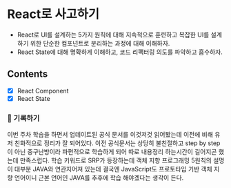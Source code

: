 # React로 사고하기

- React로 UI를 설계하는 5가지 원칙에 대해 지속적으로 훈련하고 복잡한 UI를 설계하기 위한 단순한 컴포넌트로 분리하는 과정에 대해 이해하자.
- React State에 대해 명확하게 이해하고, 코드 리팩터링 의도를 파악하고 흡수하자.

## Contents

- [x] React Component
- [x] React State

### 📝 기록하기

이번 주차 학습을 하면서 업데이트된 공식 문서를 이것저것 읽어봤는데 이전에 비해 유저 친화적으로 정리가 잘 되어있다. 이전 공식문서는 상당히 불친절하고 step by step이 아닌 중구난방이라 파편적으로 학습하게 되어 따로 내용정리 하는시간이 길어지곤 했는데 만족스럽다. 학습 키워드로 SRP가 등장하는데 객체 지향 프로그래밍 5원칙의 설명이 대부분 JAVA와 연관지어져 있는데 결국엔 JavaScript도 프로토타입 기반 객체 지향 언어이니 근본 언어인 JAVA를 추후에 학습 해야겠다는 생각이 든다.
